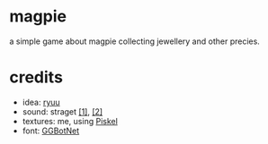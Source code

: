 # magpie

a simple game about magpie collecting jewellery and other precies.

# credits

- idea: [ryuu](https://github.com/ryuu)
- sound: straget [[1]](https://pixabay.com/sound-effects/magpie-19942/), [[2]](https://pixabay.com/sound-effects/a-screeching-magpie-in-the-top-of-a-birch-30533/)
- textures: me, using [Piskel](https://www.piskelapp.com)
- font: [GGBotNet](https://www.fontspace.com/public-pixel-font-f72305)

